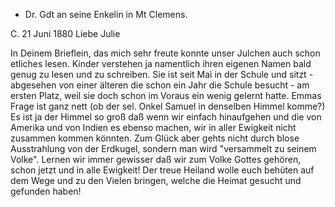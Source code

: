 + Dr. Gdt an seine Enkelin in Mt Clemens.

 C. 21 Juni 1880
Liebe Julie

In Deinem Brieflein, das mich sehr freute konnte unser Julchen auch schon etliches lesen. Kinder verstehen ja namentlich ihren eigenen Namen bald genug zu lesen und zu schreiben. Sie ist seit Mai in der Schule und sitzt - abgesehen von einer älteren die schon ein Jahr die Schule besucht - am ersten Platz, weil sie doch schon im Voraus ein wenig gelernt hatte. Emmas Frage ist ganz nett (ob der sel. Onkel Samuel in denselben Himmel komme?) Es ist ja der Himmel so groß daß wenn wir einfach hinaufgehen und die von Amerika und von Indien es ebenso machen, wir in aller Ewigkeit nicht zusammen kommen könnten. Zum Glück aber gehts nicht durch blose Ausstrahlung von der Erdkugel, sondern man wird "versammelt zu seinem Volke". Lernen wir immer gewisser daß wir zum Volke Gottes gehören, schon jetzt und in alle Ewigkeit! Der treue Heiland wolle euch behüten auf dem Wege und zu den Vielen bringen, welche die Heimat gesucht und gefunden haben!
